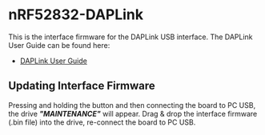 # nRF52832-DAPLink

This is the interface firmware for the DAPLink USB interface. The DAPLink User Guide can be found here:

* [DAPLink User Guide](../docs/DAPLink_User_Guide.md)

## Updating Interface Firmware

Pressing and holding the button and then connecting the board to PC USB, the drive ***"MAINTENANCE"*** will appear. Drag & drop the interface firmware (.bin file) into the drive, re-connect the board to PC USB.
